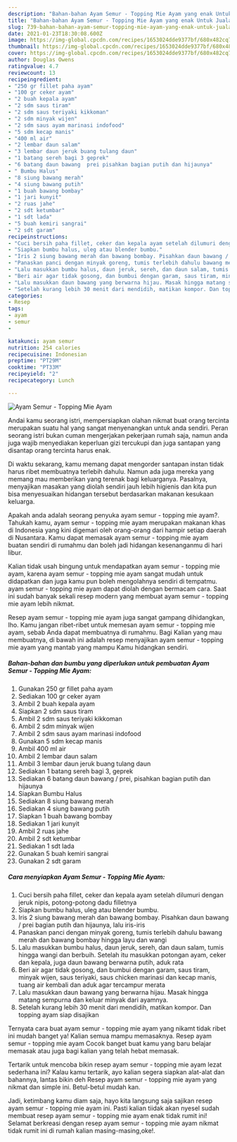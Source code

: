 ```yaml
---
description: "Bahan-bahan Ayam Semur - Topping Mie Ayam yang enak Untuk Jualan"
title: "Bahan-bahan Ayam Semur - Topping Mie Ayam yang enak Untuk Jualan"
slug: 739-bahan-bahan-ayam-semur-topping-mie-ayam-yang-enak-untuk-jualan
date: 2021-01-23T18:30:08.600Z
image: https://img-global.cpcdn.com/recipes/1653024dde9377bf/680x482cq70/ayam-semur-topping-mie-ayam-foto-resep-utama.jpg
thumbnail: https://img-global.cpcdn.com/recipes/1653024dde9377bf/680x482cq70/ayam-semur-topping-mie-ayam-foto-resep-utama.jpg
cover: https://img-global.cpcdn.com/recipes/1653024dde9377bf/680x482cq70/ayam-semur-topping-mie-ayam-foto-resep-utama.jpg
author: Douglas Owens
ratingvalue: 4.7
reviewcount: 13
recipeingredient:
- "250 gr fillet paha ayam"
- "100 gr ceker ayam"
- "2 buah kepala ayam"
- "2 sdm saus tiram"
- "2 sdm saus teriyaki kikkoman"
- "2 sdm minyak wijen"
- "2 sdm saus ayam marinasi indofood"
- "5 sdm kecap manis"
- "400 ml air"
- "2 lembar daun salam"
- "3 lembar daun jeruk buang tulang daun"
- "1 batang sereh bagi 3 geprek"
- "6 batang daun bawang  prei pisahkan bagian putih dan hijaunya"
- " Bumbu Halus"
- "8 siung bawang merah"
- "4 siung bawang putih"
- "1 buah bawang bombay"
- "1 jari kunyit"
- "2 ruas jahe"
- "2 sdt ketumbar"
- "1 sdt lada"
- "5 buah kemiri sangrai"
- "2 sdt garam"
recipeinstructions:
- "Cuci bersih paha fillet, ceker dan kepala ayam setelah dilumuri dengan jeruk nipis, potong-potong dadu filletnya"
- "Siapkan bumbu halus, uleg atau blender bumbu."
- "Iris 2 siung bawang merah dan bawang bombay. Pisahkan daun bawang / prei bagian putih dan hijaunya, lalu iris-iris"
- "Panaskan panci dengan minyak goreng, tumis terlebih dahulu bawang merah dan bawang bombay hingga layu dan wangi"
- "Lalu masukkan bumbu halus, daun jeruk, sereh, dan daun salam, tumis hingga wangi dan berbuih. Setelah itu masukkan potongan ayam, ceker dan kepala, juga daun bawang berwarna putih, aduk rata"
- "Beri air agar tidak gosong, dan bumbui dengan garam, saus tiram, minyak wijen, saus teriyaki, saus chicken marinasi dan kecap manis, tuang air kembali dan aduk agar tercampur merata"
- "Lalu masukkan daun bawang yang berwarna hijau. Masak hingga matang sempurna dan keluar minyak dari ayamnya."
- "Setelah kurang lebih 30 menit dari mendidih, matikan kompor. Dan topping ayam siap disajikan"
categories:
- Resep
tags:
- ayam
- semur
- 

katakunci: ayam semur  
nutrition: 254 calories
recipecuisine: Indonesian
preptime: "PT29M"
cooktime: "PT33M"
recipeyield: "2"
recipecategory: Lunch

---
```



![Ayam Semur - Topping Mie Ayam](https://img-global.cpcdn.com/recipes/1653024dde9377bf/680x482cq70/ayam-semur-topping-mie-ayam-foto-resep-utama.jpg)

Andai kamu seorang istri, mempersiapkan olahan nikmat buat orang tercinta merupakan suatu hal yang sangat menyenangkan untuk anda sendiri. Peran seorang istri bukan cuman mengerjakan pekerjaan rumah saja, namun anda juga wajib menyediakan keperluan gizi tercukupi dan juga santapan yang disantap orang tercinta harus enak.

Di waktu  sekarang, kamu memang dapat mengorder santapan instan tidak harus ribet membuatnya terlebih dahulu. Namun ada juga mereka yang memang mau memberikan yang terenak bagi keluarganya. Pasalnya, menyajikan masakan yang diolah sendiri jauh lebih higienis dan kita pun bisa menyesuaikan hidangan tersebut berdasarkan makanan kesukaan keluarga. 



Apakah anda adalah seorang penyuka ayam semur - topping mie ayam?. Tahukah kamu, ayam semur - topping mie ayam merupakan makanan khas di Indonesia yang kini digemari oleh orang-orang dari hampir setiap daerah di Nusantara. Kamu dapat memasak ayam semur - topping mie ayam buatan sendiri di rumahmu dan boleh jadi hidangan kesenanganmu di hari libur.

Kalian tidak usah bingung untuk mendapatkan ayam semur - topping mie ayam, karena ayam semur - topping mie ayam sangat mudah untuk didapatkan dan juga kamu pun boleh mengolahnya sendiri di tempatmu. ayam semur - topping mie ayam dapat diolah dengan bermacam cara. Saat ini sudah banyak sekali resep modern yang membuat ayam semur - topping mie ayam lebih nikmat.

Resep ayam semur - topping mie ayam juga sangat gampang dihidangkan, lho. Kamu jangan ribet-ribet untuk memesan ayam semur - topping mie ayam, sebab Anda dapat membuatnya di rumahmu. Bagi Kalian yang mau membuatnya, di bawah ini adalah resep menyajikan ayam semur - topping mie ayam yang mantab yang mampu Kamu hidangkan sendiri.

<!--inarticleads1-->

##### Bahan-bahan dan bumbu yang diperlukan untuk pembuatan Ayam Semur - Topping Mie Ayam:

1. Gunakan 250 gr fillet paha ayam
1. Sediakan 100 gr ceker ayam
1. Ambil 2 buah kepala ayam
1. Siapkan 2 sdm saus tiram
1. Ambil 2 sdm saus teriyaki kikkoman
1. Ambil 2 sdm minyak wijen
1. Ambil 2 sdm saus ayam marinasi indofood
1. Gunakan 5 sdm kecap manis
1. Ambil 400 ml air
1. Ambil 2 lembar daun salam
1. Ambil 3 lembar daun jeruk buang tulang daun
1. Sediakan 1 batang sereh bagi 3, geprek
1. Sediakan 6 batang daun bawang / prei, pisahkan bagian putih dan hijaunya
1. Siapkan  Bumbu Halus
1. Sediakan 8 siung bawang merah
1. Sediakan 4 siung bawang putih
1. Siapkan 1 buah bawang bombay
1. Sediakan 1 jari kunyit
1. Ambil 2 ruas jahe
1. Ambil 2 sdt ketumbar
1. Sediakan 1 sdt lada
1. Gunakan 5 buah kemiri sangrai
1. Gunakan 2 sdt garam




<!--inarticleads2-->

##### Cara menyiapkan Ayam Semur - Topping Mie Ayam:

1. Cuci bersih paha fillet, ceker dan kepala ayam setelah dilumuri dengan jeruk nipis, potong-potong dadu filletnya
1. Siapkan bumbu halus, uleg atau blender bumbu.
1. Iris 2 siung bawang merah dan bawang bombay. Pisahkan daun bawang / prei bagian putih dan hijaunya, lalu iris-iris
1. Panaskan panci dengan minyak goreng, tumis terlebih dahulu bawang merah dan bawang bombay hingga layu dan wangi
1. Lalu masukkan bumbu halus, daun jeruk, sereh, dan daun salam, tumis hingga wangi dan berbuih. Setelah itu masukkan potongan ayam, ceker dan kepala, juga daun bawang berwarna putih, aduk rata
1. Beri air agar tidak gosong, dan bumbui dengan garam, saus tiram, minyak wijen, saus teriyaki, saus chicken marinasi dan kecap manis, tuang air kembali dan aduk agar tercampur merata
1. Lalu masukkan daun bawang yang berwarna hijau. Masak hingga matang sempurna dan keluar minyak dari ayamnya.
1. Setelah kurang lebih 30 menit dari mendidih, matikan kompor. Dan topping ayam siap disajikan




Ternyata cara buat ayam semur - topping mie ayam yang nikamt tidak ribet ini mudah banget ya! Kalian semua mampu memasaknya. Resep ayam semur - topping mie ayam Cocok banget buat kamu yang baru belajar memasak atau juga bagi kalian yang telah hebat memasak.

Tertarik untuk mencoba bikin resep ayam semur - topping mie ayam lezat sederhana ini? Kalau kamu tertarik, ayo kalian segera siapkan alat-alat dan bahannya, lantas bikin deh Resep ayam semur - topping mie ayam yang nikmat dan simple ini. Betul-betul mudah kan. 

Jadi, ketimbang kamu diam saja, hayo kita langsung saja sajikan resep ayam semur - topping mie ayam ini. Pasti kalian tiidak akan nyesel sudah membuat resep ayam semur - topping mie ayam enak tidak rumit ini! Selamat berkreasi dengan resep ayam semur - topping mie ayam nikmat tidak rumit ini di rumah kalian masing-masing,oke!.

